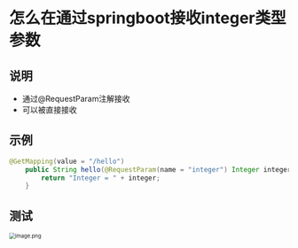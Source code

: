 # 怎么在通过springboot接收integer类型参数





## 说明

- 通过@RequestParam注解接收
- 可以被直接接收



## 示例

```java
@GetMapping(value = "/hello")
    public String hello(@RequestParam(name = "integer") Integer integer) {
        return "Integer = " + integer;
    }
```





## 测试

<img src="http://81.71.143.136/figurebed/figurebedcontroller/picture/5364f546-3266-4420-958b-603cf2a513d5653" alt="image.png" style="zoom: 67%;" />



